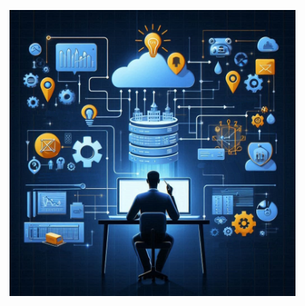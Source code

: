 <img src="https://github.com/sularaperera/End-to-End-Azure-Data-Engineering-Real-Time-Project/blob/main/Images/Banner_new1.jpeg" width=700></img>
